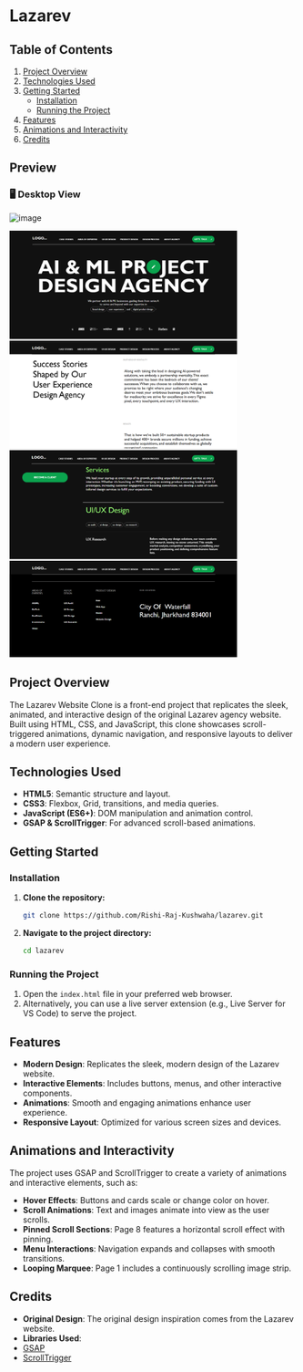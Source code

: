 # Lazarev

## Table of Contents
1. [Project Overview](#project-overview)
2. [Technologies Used](#technologies-used)
3. [Getting Started](#getting-started)
   - [Installation](#installation)
   - [Running the Project](#running-the-project)
4. [Features](#features)
5. [Animations and Interactivity](#animations-and-interactivity)
6. [Credits](#credits)



## Preview


<h3>🖥️ Desktop View</h3>

![image](https://github.com/Rishi-Raj-Kushwaha/lazarev/blob/main/img/Recording%202025-08-13%20110614.gif)



<img src="https://github.com/Rishi-Raj-Kushwaha/lazarev/blob/main/img/1.png" width="400"/>
<img src="https://github.com/Rishi-Raj-Kushwaha/lazarev/blob/main/img/2.png" width="400"/>
<img src="https://github.com/Rishi-Raj-Kushwaha/lazarev/blob/main/img/3.png" width="400"/>
<img src="https://github.com/Rishi-Raj-Kushwaha/lazarev/blob/main/img/4.png" width="400"/>



## Project Overview
The Lazarev Website Clone is a front-end project that replicates the sleek, animated, and interactive design of the original Lazarev agency website. Built using HTML, CSS, and JavaScript, this clone showcases scroll-triggered animations, dynamic navigation, and responsive layouts to deliver a modern user experience.

## Technologies Used
- **HTML5**: Semantic structure and layout.
- **CSS3**: Flexbox, Grid, transitions, and media queries.
- **JavaScript (ES6+)**: DOM manipulation and animation control.
- **GSAP & ScrollTrigger**: For advanced scroll-based animations.

## Getting Started


### Installation
1. **Clone the repository:**
   ```bash
   git clone https://github.com/Rishi-Raj-Kushwaha/lazarev.git
   ```
2. **Navigate to the project directory:**
   ```bash
   cd lazarev
   ```

### Running the Project
1. Open the `index.html` file in your preferred web browser.
2. Alternatively, you can use a live server extension (e.g., Live Server for VS Code) to serve the project.


## Features
- **Modern Design**: Replicates the sleek, modern design of the Lazarev website.
- **Interactive Elements**: Includes buttons, menus, and other interactive components.
- **Animations**: Smooth and engaging animations enhance user experience.
- **Responsive Layout**: Optimized for various screen sizes and devices.

## Animations and Interactivity
The project uses GSAP and ScrollTrigger to create a variety of animations and interactive elements, such as:
- **Hover Effects**: Buttons and cards scale or change color on hover.
- **Scroll Animations**: Text and images animate into view as the user scrolls.
- **Pinned Scroll Sections**: Page 8 features a horizontal scroll effect with pinning.
- **Menu Interactions**: Navigation expands and collapses with smooth transitions.
- **Looping Marquee**: Page 1 includes a continuously scrolling image strip.

  

## Credits
- **Original Design**: The original design inspiration comes from the Lazarev website.
-  **Libraries Used**:
  - [GSAP](https://greensock.com/gsap/)
  - [ScrollTrigger](https://greensock.com/scrolltrigger/)







